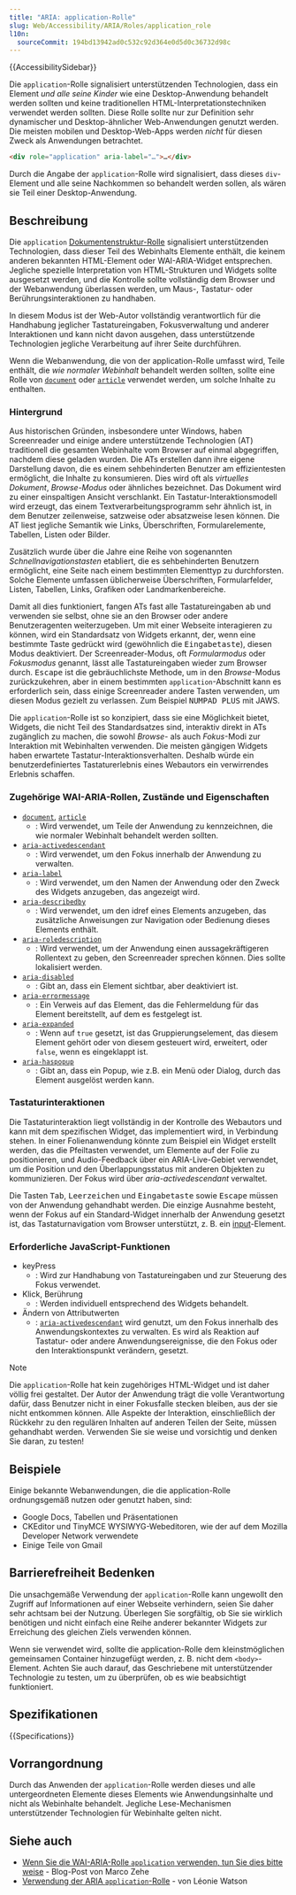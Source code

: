 ```yaml
---
title: "ARIA: application-Rolle"
slug: Web/Accessibility/ARIA/Roles/application_role
l10n:
  sourceCommit: 194bd13942ad0c532c92d364e0d5d0c36732d98c
---
```


{{AccessibilitySidebar}}

Die `application`-Rolle signalisiert unterstützenden Technologien, dass ein Element _und alle seine Kinder_ wie eine Desktop-Anwendung behandelt werden sollten und keine traditionellen HTML-Interpretationstechniken verwendet werden sollten. Diese Rolle sollte nur zur Definition sehr dynamischer und Desktop-ähnlicher Web-Anwendungen genutzt werden. Die meisten mobilen und Desktop-Web-Apps werden _nicht_ für diesen Zweck als Anwendungen betrachtet.

```html
<div role="application" aria-label="…">…</div>
```

Durch die Angabe der `application`-Rolle wird signalisiert, dass dieses `div`-Element und alle seine Nachkommen so behandelt werden sollen, als wären sie Teil einer Desktop-Anwendung.

## Beschreibung

Die `application` [Dokumentenstruktur-Rolle](/de/docs/Web/Accessibility/ARIA/Roles#1._document_structure_roles) signalisiert unterstützenden Technologien, dass dieser Teil des Webinhalts Elemente enthält, die keinem anderen bekannten HTML-Element oder WAI-ARIA-Widget entsprechen. Jegliche spezielle Interpretation von HTML-Strukturen und Widgets sollte ausgesetzt werden, und die Kontrolle sollte vollständig dem Browser und der Webanwendung überlassen werden, um Maus-, Tastatur- oder Berührungsinteraktionen zu handhaben.

In diesem Modus ist der Web-Autor vollständig verantwortlich für die Handhabung jeglicher Tastatureingaben, Fokusverwaltung und anderer Interaktionen und kann nicht davon ausgehen, dass unterstützende Technologien jegliche Verarbeitung auf ihrer Seite durchführen.

Wenn die Webanwendung, die von der application-Rolle umfasst wird, Teile enthält, die _wie normaler Webinhalt_ behandelt werden sollten, sollte eine Rolle von [`document`](/de/docs/Web/Accessibility/ARIA/Roles/document_role) oder [`article`](/de/docs/Web/Accessibility/ARIA/Roles/article_role) verwendet werden, um solche Inhalte zu enthalten.

### Hintergrund

Aus historischen Gründen, insbesondere unter Windows, haben Screenreader und einige andere unterstützende Technologien (AT) traditionell die gesamten Webinhalte vom Browser auf einmal abgegriffen, nachdem diese geladen wurden. Die ATs erstellen dann ihre eigene Darstellung davon, die es einem sehbehinderten Benutzer am effizientesten ermöglicht, die Inhalte zu konsumieren. Dies wird oft als _virtuelles Dokument_, _Browse-Modus_ oder ähnliches bezeichnet. Das Dokument wird zu einer einspaltigen Ansicht verschlankt. Ein Tastatur-Interaktionsmodell wird erzeugt, das einem Textverarbeitungsprogramm sehr ähnlich ist, in dem Benutzer zeilenweise, satzweise oder absatzweise lesen können. Die AT liest jegliche Semantik wie Links, Überschriften, Formularelemente, Tabellen, Listen oder Bilder.

Zusätzlich wurde über die Jahre eine Reihe von sogenannten _Schnellnavigationstasten_ etabliert, die es sehbehinderten Benutzern ermöglicht, eine Seite nach einem bestimmten Elementtyp zu durchforsten. Solche Elemente umfassen üblicherweise Überschriften, Formularfelder, Listen, Tabellen, Links, Grafiken oder Landmarkenbereiche.

Damit all dies funktioniert, fangen ATs fast alle Tastatureingaben ab und verwenden sie selbst, ohne sie an den Browser oder andere Benutzeragenten weiterzugeben. Um mit einer Webseite interagieren zu können, wird ein Standardsatz von Widgets erkannt, der, wenn eine bestimmte Taste gedrückt wird (gewöhnlich die <kbd>Eingabetaste</kbd>), diesen Modus deaktiviert. Der Screenreader-Modus, oft _Formularmodus_ oder _Fokusmodus_ genannt, lässt alle Tastatureingaben wieder zum Browser durch. <kbd>Escape</kbd> ist die gebräuchlichste Methode, um in den _Browse_-Modus zurückzukehren, aber in einem bestimmten `application`-Abschnitt kann es erforderlich sein, dass einige Screenreader andere Tasten verwenden, um diesen Modus gezielt zu verlassen. Zum Beispiel <kbd>NUMPAD PLUS</kbd> mit JAWS.

Die `application`-Rolle ist so konzipiert, dass sie eine Möglichkeit bietet, Widgets, die nicht Teil des Standardsatzes sind, interaktiv direkt in ATs zugänglich zu machen, die sowohl _Browse_- als auch _Fokus_-Modi zur Interaktion mit Webinhalten verwenden. Die meisten gängigen Widgets haben erwartete Tastatur-Interaktionsverhalten. Deshalb würde ein benutzerdefiniertes Tastaturerlebnis eines Webautors ein verwirrendes Erlebnis schaffen.

### Zugehörige WAI-ARIA-Rollen, Zustände und Eigenschaften

- [`document`](/de/docs/Web/Accessibility/ARIA/Roles/document_role), [`article`](/de/docs/Web/Accessibility/ARIA/Roles/article_role)
  - : Wird verwendet, um Teile der Anwendung zu kennzeichnen, die wie normaler Webinhalt behandelt werden sollten.
- [`aria-activedescendant`](/de/docs/Web/Accessibility/ARIA/Attributes/aria-activedescendant)
  - : Wird verwendet, um den Fokus innerhalb der Anwendung zu verwalten.
- [`aria-label`](/de/docs/Web/Accessibility/ARIA/Attributes/aria-label)
  - : Wird verwendet, um den Namen der Anwendung oder den Zweck des Widgets anzugeben, das angezeigt wird.
- [`aria-describedby`](/de/docs/Web/Accessibility/ARIA/Attributes/aria-describedby)
  - : Wird verwendet, um den idref eines Elements anzugeben, das zusätzliche Anweisungen zur Navigation oder Bedienung dieses Elements enthält.
- [`aria-roledescription`](/de/docs/Web/Accessibility/ARIA/Attributes/aria-roledescription)
  - : Wird verwendet, um der Anwendung einen aussagekräftigeren Rollentext zu geben, den Screenreader sprechen können. Dies sollte lokalisiert werden.
- [`aria-disabled`](/de/docs/Web/Accessibility/ARIA/Attributes/aria-disabled)
  - : Gibt an, dass ein Element sichtbar, aber deaktiviert ist.
- [`aria-errormessage`](/de/docs/Web/Accessibility/ARIA/Attributes/aria-errormessage)
  - : Ein Verweis auf das Element, das die Fehlermeldung für das Element bereitstellt, auf dem es festgelegt ist.
- [`aria-expanded`](/de/docs/Web/Accessibility/ARIA/Attributes/aria-expanded)
  - : Wenn auf `true` gesetzt, ist das Gruppierungselement, das diesem Element gehört oder von diesem gesteuert wird, erweitert, oder `false`, wenn es eingeklappt ist.
- [`aria-haspopup`](/de/docs/Web/Accessibility/ARIA/Attributes/aria-haspopup)
  - : Gibt an, dass ein Popup, wie z.B. ein Menü oder Dialog, durch das Element ausgelöst werden kann.

### Tastaturinteraktionen

Die Tastaturinteraktion liegt vollständig in der Kontrolle des Webautors und kann mit dem spezifischen Widget, das implementiert wird, in Verbindung stehen. In einer Folienanwendung könnte zum Beispiel ein Widget erstellt werden, das die Pfeiltasten verwendet, um Elemente auf der Folie zu positionieren, und Audio-Feedback über ein ARIA-Live-Gebiet verwendet, um die Position und den Überlappungsstatus mit anderen Objekten zu kommunizieren. Der Fokus wird über _aria-activedescendant_ verwaltet.

Die Tasten <kbd>Tab</kbd>, <kbd>Leerzeichen</kbd> und <kbd>Eingabetaste</kbd> sowie <kbd>Escape</kbd> müssen von der Anwendung gehandhabt werden. Die einzige Ausnahme besteht, wenn der Fokus auf ein Standard-Widget innerhalb der Anwendung gesetzt ist, das Tastaturnavigation vom Browser unterstützt, z. B. ein [input](/de/docs/Web/HTML/Element/input)-Element.

### Erforderliche JavaScript-Funktionen

- keyPress
  - : Wird zur Handhabung von Tastatureingaben und zur Steuerung des Fokus verwendet.
- Klick, Berührung
  - : Werden individuell entsprechend des Widgets behandelt.
- Ändern von Attributwerten
  - : [`aria-activedescendant`](/de/docs/Web/Accessibility/ARIA/Attributes/aria-activedescendant) wird genutzt, um den Fokus innerhalb des Anwendungskontextes zu verwalten. Es wird als Reaktion auf Tastatur- oder andere Anwendungsereignisse, die den Fokus oder den Interaktionspunkt verändern, gesetzt.

> [!NOTE]
> Die `application`-Rolle hat kein zugehöriges HTML-Widget und ist daher völlig frei gestaltet. Der Autor der Anwendung trägt die volle Verantwortung dafür, dass Benutzer nicht in einer Fokusfalle stecken bleiben, aus der sie nicht entkommen können. Alle Aspekte der Interaktion, einschließlich der Rückkehr zu den regulären Inhalten auf anderen Teilen der Seite, müssen gehandhabt werden. Verwenden Sie sie weise und vorsichtig und denken Sie daran, zu testen!

## Beispiele

Einige bekannte Webanwendungen, die die application-Rolle ordnungsgemäß nutzen oder genutzt haben, sind:

- Google Docs, Tabellen und Präsentationen
- CKEditor und TinyMCE WYSIWYG-Webeditoren, wie der auf dem Mozilla Developer Network verwendete
- Einige Teile von Gmail

## Barrierefreiheit Bedenken

Die unsachgemäße Verwendung der `application`-Rolle kann ungewollt den Zugriff auf Informationen auf einer Webseite verhindern, seien Sie daher sehr achtsam bei der Nutzung. Überlegen Sie sorgfältig, ob Sie sie wirklich benötigen und nicht einfach eine Reihe anderer bekannter Widgets zur Erreichung des gleichen Ziels verwenden können.

Wenn sie verwendet wird, sollte die application-Rolle dem kleinstmöglichen gemeinsamen Container hinzugefügt werden, z. B. nicht dem `<body>`-Element. Achten Sie auch darauf, das Geschriebene mit unterstützender Technologie zu testen, um zu überprüfen, ob es wie beabsichtigt funktioniert.

## Spezifikationen

{{Specifications}}

## Vorrangordnung

Durch das Anwenden der `application`-Rolle werden dieses und alle untergeordneten Elemente dieses Elements wie Anwendungsinhalte und nicht als Webinhalte behandelt. Jegliche Lese-Mechanismen unterstützender Technologien für Webinhalte gelten nicht.

## Siehe auch

- [Wenn Sie die WAI-ARIA-Rolle `application` verwenden, tun Sie dies bitte weise](https://www.marcozehe.de/if-you-use-the-wai-aria-role-application-please-do-so-wisely/) - Blog-Post von Marco Zehe
- [Verwendung der ARIA `application`-Rolle](https://tink.uk/using-the-aria-application-role/) - von Léonie Watson
